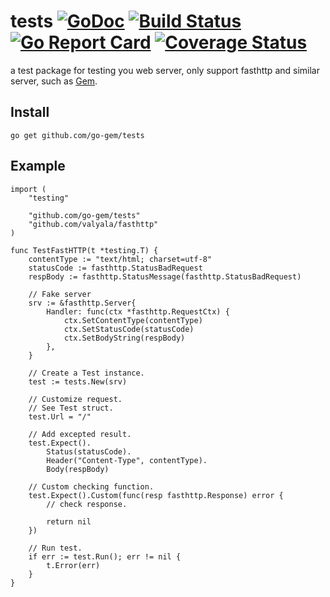 # tests [![GoDoc](https://godoc.org/github.com/go-gem/tests?status.svg)](https://godoc.org/github.com/go-gem/tests) [![Build Status](https://travis-ci.org/go-gem/tests.svg?branch=master)](https://travis-ci.org/go-gem/tests)  [![Go Report Card](https://goreportcard.com/badge/github.com/go-gem/test)](https://goreportcard.com/report/github.com/go-gem/tests) [![Coverage Status](https://coveralls.io/repos/github/go-gem/tests/badge.svg?branch=master)](https://coveralls.io/github/go-gem/tests?branch=master)

a test package for testing you web server, only support fasthttp and similar server,
such as [Gem](https://github.com/go-gem/gem).

## Install

```
go get github.com/go-gem/tests
```


## Example

```
import (
	"testing"

	"github.com/go-gem/tests"
	"github.com/valyala/fasthttp"
)

func TestFastHTTP(t *testing.T) {
	contentType := "text/html; charset=utf-8"
	statusCode := fasthttp.StatusBadRequest
	respBody := fasthttp.StatusMessage(fasthttp.StatusBadRequest)

	// Fake server
	srv := &fasthttp.Server{
		Handler: func(ctx *fasthttp.RequestCtx) {
			ctx.SetContentType(contentType)
			ctx.SetStatusCode(statusCode)
			ctx.SetBodyString(respBody)
		},
	}

	// Create a Test instance.
	test := tests.New(srv)

	// Customize request.
	// See Test struct.
	test.Url = "/"

	// Add excepted result.
	test.Expect().
		Status(statusCode).
		Header("Content-Type", contentType).
		Body(respBody)

	// Custom checking function.
	test.Expect().Custom(func(resp fasthttp.Response) error {
		// check response.

		return nil
	})

	// Run test.
	if err := test.Run(); err != nil {
		t.Error(err)
	}
}
```